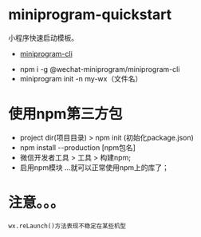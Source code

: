 # miniprogram-quickstart

小程序快速启动模板。
- [miniprogram-cli](https://github.com/wechat-miniprogram/miniprogram-cli)
* npm i -g @wechat-miniprogram/miniprogram-cli
* miniprogram init -n my-wx（文件名）

# 使用npm第三方包
* project dir(项目目录) > npm init (初始化package.json)
* npm install --production [npm包名]
* 微信开发者工具 > 工具 > 构建npm;
* 启用npm模块
...就可以正常使用npm上的库了；
# 注意。。。
```
wx.reLaunch()方法表现不稳定在某些机型
```
